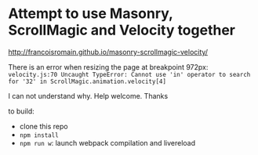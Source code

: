 # Attempt to use Masonry, ScrollMagic and Velocity together

http://francoisromain.github.io/masonry-scrollmagic-velocity/

There is an error when resizing the page at breakpoint 972px: 
`velocity.js:70 Uncaught TypeError: Cannot use 'in' operator to search for '32' in ScrollMagic.animation.velocity[4]`

I can not understand why. Help welcome. Thanks

to build: 
- clone this repo 
- `npm install` 
- `npm run w`: launch webpack compilation and livereload
